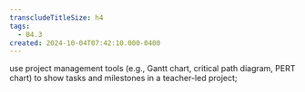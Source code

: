 ```yaml
---
transcludeTitleSize: h4
tags:
  - B4.3
created: 2024-10-04T07:42:10.000-0400
---
```

use project management tools (e.g., Gantt chart, critical path diagram, PERT chart) to show tasks and milestones in a teacher-led project;
